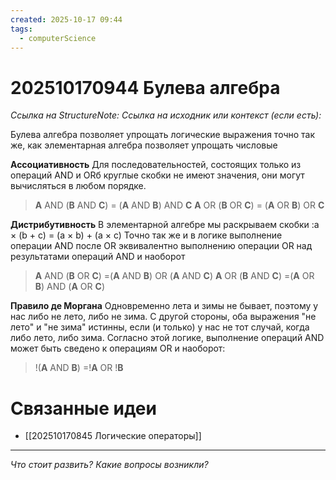 ```yaml
---
created: 2025-10-17 09:44
tags:
  - computerScience
---
```

# 202510170944 Булева алгебра

*Ссылка на StructureNote:* 
*Ссылка на исходник или контекст (если есть):* 

Булева алгебра позволяет упрощать логические выражения точно так же, как элементарная алгебра позволяет упрощать числовые

**Ассоциативность** Для последовательностей, состоящих только из операций AND и ORб круглые скобки не имеют значения, они могут вычисляться в любом порядке.

> **A** AND (**B** AND **C**) = (**A** AND **B**) AND **C**
>  **A** OR (**B** OR **C**) = (**A** OR **B**) OR **C**

**Диcтрибутивность** В элементарной алгебре мы раскрываем скобки :a × (b + c) = (a × b) + (a × c) Точно так же и в логике выполнение операции AND после OR эквивалентно выполнению операции OR над результатами операций AND и наоборот

> **A** AND (**B** OR **C**) =(**A** AND **B**) OR (**A** AND **C**)
> **A** OR (**B** AND **C**) =(**A** OR **B**) AND (**A** OR **C**)

**Правило  де Моргана** Одновременно лета и зимы не бывает, поэтому у нас либо не лето, либо не зима. С другой стороны, оба выражения "не лето" и "не зима" истинны, если (и только) у нас не тот случай, когда либо лето, либо зима. Согласно этой логике, выполнение операций AND может быть сведено к операциям OR и наоборот:

> !(**A** AND **B**) =!**A** OR !**B** 

# Связанные идеи

- [[202510170845 Логические операторы]]
---

*Что стоит развить? Какие вопросы возникли?*
